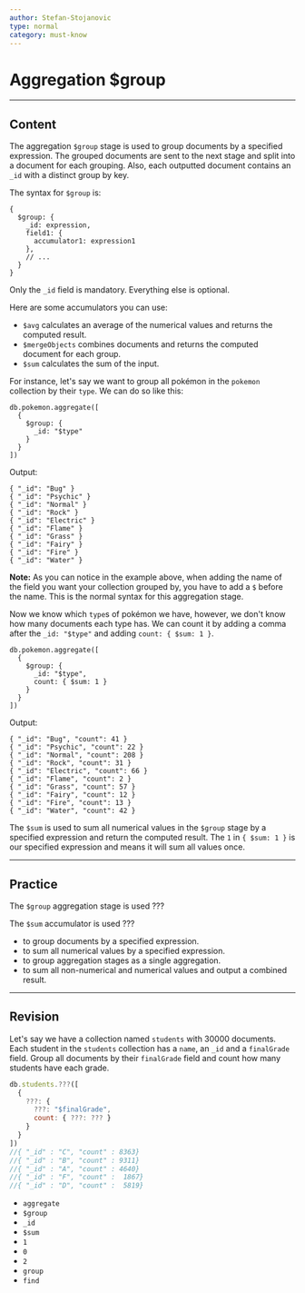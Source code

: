 ```yaml
---
author: Stefan-Stojanovic
type: normal
category: must-know
---
```


# Aggregation $group


---

## Content

The aggregation `$group` stage is used to group documents by a specified expression. The grouped documents are sent to the next stage and split into a document for each grouping. Also, each outputted document contains an `_id` with a distinct group by key.

The syntax for `$group` is:

```plain-text
{
  $group: {
    _id: expression,
    field1: {
      accumulator1: expression1
    },
    // ...
  }
}
```

Only the `_id` field is mandatory. Everything else is optional.

Here are some accumulators you can use:

- `$avg` calculates an average of the numerical values and returns the computed result.
- `$mergeObjects` combines documents and returns the computed document for each group.
- `$sum` calculates the sum of the input.

For instance, let's say we want to group all pokémon in the `pokemon` collection by their `type`. We can do so like this:

```plain-text
db.pokemon.aggregate([
  {
    $group: {
      _id: "$type"
    }
  }
])
```

Output:

```plain-text
{ "_id": "Bug" }
{ "_id": "Psychic" }
{ "_id": "Normal" }
{ "_id": "Rock" }
{ "_id": "Electric" }
{ "_id": "Flame" }
{ "_id": "Grass" }
{ "_id": "Fairy" }
{ "_id": "Fire" }
{ "_id": "Water" }
```

**Note:** As you can notice in the example above, when adding the name of the field you want your collection grouped by, you have to add a `$` before the name. This is the normal syntax for this aggregation stage.

Now we know which `type`s of pokémon we have, however, we don't know how many documents each type has. We can count it by adding a comma after the `_id: "$type"` and adding `count: { $sum: 1 }`.

```plain-text
db.pokemon.aggregate([
  {
    $group: {
      _id: "$type",
      count: { $sum: 1 }
    }
  }
])
```

Output:

```plain-text
{ "_id": "Bug", "count": 41 }
{ "_id": "Psychic", "count": 22 }
{ "_id": "Normal", "count": 208 }
{ "_id": "Rock", "count": 31 }
{ "_id": "Electric", "count": 66 }
{ "_id": "Flame", "count": 2 }
{ "_id": "Grass", "count": 57 }
{ "_id": "Fairy", "count": 12 }
{ "_id": "Fire", "count": 13 }
{ "_id": "Water", "count": 42 }
```

The `$sum` is used to sum all numerical values in the `$group` stage by a specified expression and return the computed result. The `1` in `{ $sum: 1 }` is our specified expression and means it will sum all values once.


---

## Practice

The `$group` aggregation stage is used ???

The `$sum` accumulator is used ???

- to group documents by a specified expression.
- to sum all numerical values by a specified expression.
- to group aggregation stages as a single aggregation.
- to sum all non-numerical and numerical values and output a combined result.


---

## Revision

Let's say we have a collection named `students` with 30000 documents. Each student in the `students` collection has a `name`, an `_id` and a `finalGrade` field. Group all documents by their `finalGrade` field and count how many students have each grade.

```javascript
db.students.???([
  {
    ???: {
      ???: "$finalGrade",
      count: { ???: ??? }
    }
  }
])
//{ "_id" : "C", "count" : 8363}
//{ "_id" : "B", "count" : 9311}
//{ "_id" : "A", "count" : 4640}
//{ "_id" : "F", "count" :  1867}
//{ "_id" : "D", "count" :  5819}
```

- `aggregate`
- `$group`
- `_id`
- `$sum`
- `1`
- `0`
- `2`
- `group`
- `find`
